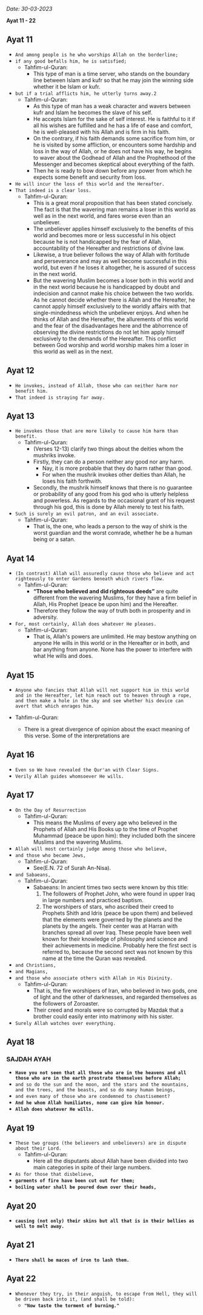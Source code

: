 *Date: 30-03-2023*

**Ayat  11 - 22**

## Ayat 11

- `And among people is he who worships Allah on the borderline;`
- `if any good befalls him, he is satisfied;`
  - Tahfim-ul-Quran:
    - This type of man is a time server, who stands on the boundary line between Islam and kufr so that he may join the winning side whether it be Islam or kufr.
- `but if a trial afflicts him, he utterly turns away.2`
  - Tahfim-ul-Quran:
    - As this type of man has a weak character and wavers between kufr and Islam he becomes the slave of his self.
    - He accepts Islam for the sake of self interest. He is faithful to it if all his wishes are fulfilled and he has a life of ease and comfort, he is well-pleased with his Allah and is firm in his faith. 
    - On the contrary, if his faith demands some sacrifice from him, or he is visited by some affliction, or encounters some hardship and loss in the way of Allah, or he does not have his way, he begins to waver about the Godhead of Allah and the Prophethood of the Messenger and becomes skeptical about everything of the faith.
    - Then he is ready to bow down before any power from which he expects some benefit and security from loss.
- `He will incur the loss of this world and the Hereafter.`
- `That indeed is a clear loss.`
  - Tahfim-ul-Quran:
    - This is a great moral proposition that has been stated concisely. The fact is that the wavering man remains a loser in this world as well as in the next world, and fares worse even than an unbeliever. 
    - The unbeliever applies himself exclusively to the benefits of this world and becomes more or less successful in his object because he is not handicapped by the fear of Allah, accountability of the Hereafter and restrictions of divine law.
    - Likewise, a true believer follows the way of Allah with fortitude and perseverance and may as well become successful in this world, but even if he loses it altogether, he is assured of success in the next world.
    - But the wavering Muslim becomes a loser both in this world and in the next world because he is handicapped by doubt and indecision and cannot make his choice between the two worlds. As he cannot decide whether there is Allah and the Hereafter, he cannot apply himself exclusively to the worldly affairs with that single-mindedness which the unbeliever enjoys. And when he thinks of Allah and the Hereafter, the allurements of this world and the fear of the disadvantages here and the abhorrence of observing the divine restrictions do not let him apply himself exclusively to the demands of the Hereafter. This conflict between God worship and world worship makes him a loser in this world as well as in the next.


## Ayat 12

- `He invokes, instead of Allah, those who can neither harm nor benefit him.`
- `That indeed is straying far away.`

## Ayat 13

- `He invokes those that are more likely to cause him harm than benefit.`
  - Tahfim-ul-Quran:
    - (Verses 12-13) clarify two things about the deities whom the mushriks invoke.
    - Firstly, they can do a person neither any good nor any harm.
      - Nay, it is more probable that they do harm rather than good.
      - For when the mushrik invokes other deities than Allah, he loses his faith forthwith.
    - Secondly, the mushrik himself knows that there is no guarantee or probability of any good from his god who is utterly helpless and powerless. As regards to the occasional grant of his request through his god, this is done by Allah merely to test his faith.
- `Such is surely an evil patron, and an evil associate.`
  - Tahfim-ul-Quran:
    - That is, the one, who leads a person to the way of shirk is the worst guardian and the worst comrade, whether he be a human being or a satan.

## Ayat 14

- `(In contrast) Allah will assuredly cause those who believe and act righteously to enter Gardens beneath which rivers flow.`
  - Tahfim-ul-Quran:
    - **“Those who believed and did righteous deeds”** are quite different from the wavering Muslims, for they have a firm belief in Allah, His Prophet (peace be upon him) and the Hereafter.
    - Therefore they follow the way of truth both in prosperity and in adversity.
- `For, most certainly, Allah does whatever He pleases.`
  - Tahfim-ul-Quran:
    - That is, Allah's powers are unlimited. He may bestow anything on anyone He wills in this world or in the Hereafter or in both, and bar anything from anyone. None has the power to interfere with what He wills and does.

## Ayat 15

- `Anyone who fancies that Allah will not support him in this world and in the Hereafter, let him reach out to heaven through a rope, and then make a hole in the sky and see whether his device can avert that which enrages him.`

- Tahfim-ul-Quran:
  - There is a great divergence of opinion about the exact meaning of this verse. Some of the interpretations are

## Ayat 16

- `Even so We have revealed the Qur'an with Clear Signs.`
- `Verily Allah guides whomsoever He wills.`

## Ayat 17

- `On the Day of Resurrection`
  - Tahfim-ul-Quran:
    - This means the Muslims of every age who believed in the Prophets of Allah and His Books up to the time of Prophet Muhammad (peace be upon him): they included both the sincere Muslims and the wavering Muslims. 
- `Allah will most certainly judge among those who believe,`
- `and those who became Jews,`
  - Tahfim-ul-Quran:
    - See(E.N. 72 of Surah An-Nisa). 
- `and Sabaeans,`
  - Tahfim-ul-Quran:
    - Sabaeans: In ancient times two sects were known by this title: 
      1. The followers of Prophet John, who were found in upper Iraq in large numbers and practiced baptism.
      2. The worshipers of stars, who ascribed their creed to Prophets Shith and Idris (peace be upon them) and believed that the elements were governed by the planets and the planets by the angels. Their center was at Harran with branches spread all over Iraq. These people have been well known for their knowledge of philosophy and science and their achievements in medicine. Probably here the first sect is referred to, because the second sect was not known by this name at the time the Quran was revealed.
- `and Christians,`
- `and Magians,`
- `and those who associate others with Allah in His Divinity.`
  - Tahfim-ul-Quran:
    - That is, the fire worshipers of Iran, who believed in two gods, one of light and the other of darknesses, and regarded themselves as the followers of Zoroaster.
    - Their creed and morals were so corrupted by Mazdak that a brother could easily enter into matrimony with his sister. 
- `Surely Allah watches over everything.`

## Ayat 18

### **SAJDAH AYAH**

- **`Have you not seen that all those who are in the heavens and all those who are in the earth prostrate themselves before Allah;`**
- `and so do the sun and the moon, and the stars and the mountains, and the trees, and the beasts, and so do many human beings,`
- `and even many of those who are condemned to chastisement?`
- **`And he whom Allah humiliates, none can give him honour.`**
- **`Allah does whatever He wills.`**

## Ayat 19

- `These two groups (the believers and unbelievers) are in dispute about their Lord.`
  - Tahfim-ul-Quran:
    - Here all the disputants about Allah have been divided into two main categories in spite of their large numbers.
- `As for those that disbelieve,`
- **`garments of fire have been cut out for them;`**
- **`boiling water shall be poured down over their heads,`**

## Ayat 20

- **`causing (not only) their skins but all that is in their bellies as well to melt away.`**

## Ayat 21

- **`There shall be maces of iron to lash them.`**

## Ayat 22

- `Whenever they try, in their anguish, to escape from Hell, they will be driven back into it, (and shall be told):`
  - **`"Now taste the torment of burning."`**